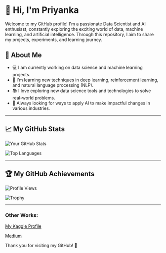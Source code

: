 # 👋 Hi, I'm Priyanka

Welcome to my GitHub profile! I'm a passionate Data Scientist and AI enthusiast, constantly exploring the exciting world of data, machine learning, and artificial intelligence. Through this repository, I aim to share my projects, experiments, and learning journey.

## 🚀 About Me
- 💻 I am currently working on data science and machine learning projects.
- 🌱 I'm learning new techniques in deep learning, reinforcement learning, and natural language processing (NLP).
- 📚 I love exploring new data science tools and technologies to solve real-world problems.
- 🤖 Always looking for ways to apply AI to make impactful changes in various industries.

---

## 📈 My GitHub Stats

![Your GitHub Stats](https://github-readme-stats.vercel.app/api?username=Delight-In&show_icons=true&count_private=true&hide=prs&theme=radical)

![Top Languages](https://github-readme-stats.vercel.app/api/top-langs/?username=Delight-In&layout=compact&theme=radical)

---

## 🏆 My GitHub Achievements

![Profile Views](https://komarev.com/ghpvc/?username=Delight-In)

![Trophy](https://github-profile-trophy.vercel.app/?username=Delight-In)

---
### Other Works:

[My Kaggle Profile](https://www.kaggle.com/priyanka369)


[Medium](https://medium.com/@priyanka.professionalwork)

Thank you for visiting my GitHub! 🚀
